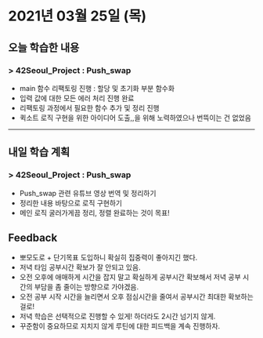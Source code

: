 # 2021년 03월 25일 (목) 

## 오늘 학습한 내용

###  > 42Seoul_Project : Push_swap

- main 함수 리팩토링 진행 : 할당 및 초기화 부분 함수화
- 입력 값에 대한 모든 에러 처리 진행 완료
- 리팩토링 과정에서 필요한 함수 추가 및 정리 진행
- 퀵소트 로직 구현을 위한 아이디어 도출,,을 위해 노력하였으나 번뜩이는 건 없었음

---

## 내일 학습 계획

### > 42Seoul_Project : Push_swap

- Push_swap 관련 유튜브 영상 번역 및 정리하기
- 정리한 내용 바탕으로 로직 구현하기
- 메인 로직 굴러가게끔 정리, 정렬 완료하는 것이 목표!

## Feedback

- 뽀모도로 + 단기목표 도입하니 확실히 집중력이 좋아지긴 했다.
- 저녁 타임 공부시간 확보가 잘 안되고 있음.
- 오전 오후에 애매하게 시간을 잡지 말고 확실하게 공부시간 확보해서 저녁 공부 시간의 부담을 좀 줄이는 방향으로 가야겠음.
- 오전 공부 시작 시간을 늘리면서 오후 점심시간을 줄여서 공부시간 최대한 확보하는걸로!
- 저녁 학습은 선택적으로 진행할 수 있게! 하더라도 2시간 넘기지 않게.
- 꾸준함이 중요하므로 지치지 않게 루틴에 대한 피드백을 계속 진행하자.

